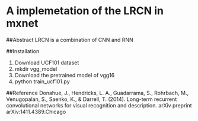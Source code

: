 A implemetation of the LRCN in mxnet
=====

##Abstract
LRCN is a combination of CNN and RNN

##Installation
1. Download UCF101 dataset
2. mkdir vgg_model
3. Download the pretrained model of vgg16
4. python train_ucf101.py

##Reference 
Donahue, J., Hendricks, L. A., Guadarrama, S., Rohrbach, M., Venugopalan, S., Saenko, K., & Darrell, T. (2014). Long-term recurrent convolutional networks for visual recognition and description. arXiv preprint arXiv:1411.4389.Chicago	



